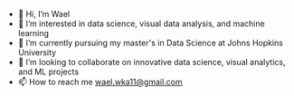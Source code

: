 - 👋 Hi, I’m Wael
- 👀 I’m interested in data science, visual data analysis, and machine learning
- 🌱 I’m currently pursuing my master's in Data Science at Johns Hopkins University
- 💞️ I’m looking to collaborate on innovative data science, visual analytics, and ML projects
- 📫 How to reach me wael.wka11@gmail.com

<!---
WK-EE/WK-EE is a ✨ special ✨ repository because its `README.md` (this file) appears on your GitHub profile.
You can click the Preview link to take a look at your changes.
--->
